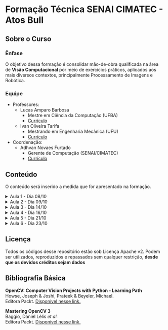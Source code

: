 # Formação Técnica SENAI CIMATEC - Atos Bull
## Sobre o Curso
### Ênfase
O objetivo dessa formação é consolidar mão-de-obra qualificada na área de <b>Visão Computacional</b> por meio de exercícios práticos, aplicados aos mais diversos contextos, principalmente Processamento de Imagens e Robótica.

### Equipe
* Professores:
	* Lucas Amparo Barbosa
		* Mestre em Ciência da Computação (UFBA)
		* [Currículo](https://lucasamparo.github.io)
	* Ivan Oliveira Tarifa
		* Mestrando em Engenharia Mecânica (UFU)
		* [Currículo](http://lattes.cnpq.br/9965035625458999)
* Coordenação:
	* Adhvan Novaes Furtado
		* Gerente de Computação (SENAI/CIMATEC)
		* [Currículo](http://lattes.cnpq.br/2180231474465012)

## Conteúdo
O conteúdo será inserido a medida que for apresentado na formação.
<details>
<summary>Aula 1 - Dia 08/10</summary>
	<ul>
		<li>Conteúdo</li>
		<ul>
			<li>Compilação do Opencv</li>
			<li>Manipulando Arquivos e Câmeras</li>
			<li>Filtrando Imagens</li>
		</ul>
		<li><a href="https://github.com/lucasamparo/curso_visao_cimatec/tree/master/aula_2/src">Códigos</a></li>
		<li><a href="https://github.com/lucasamparo/curso_visao_cimatec/blob/master/aula_1/Aula%201%20-%20Introdu%C3%A7%C3%A3o%20Opencv%20e%20filtros.pdf">Slides</a></li>
	</ul>
</details>
<details>
<summary>Aula 2 - Dia 09/10</summary>
	<ul>
		<li>Conteúdo</li>
		<ul>
			<li>Filtros Avançados</li>
			<li>Detecção de Bordas</li>
			<li>Contornos</li>
			<li>Segmentação</li>
		</ul>
		<li><a href="https://github.com/lucasamparo/curso_visao_cimatec/tree/master/aula_2/src">Códigos</a></li>
		<li><a href="https://github.com/lucasamparo/curso_visao_cimatec/blob/master/aula_2/Aula%202%20-%20Bordas%2C%20Filtros%20Avan%C3%A7ados%20e%20Segmenta%C3%A7%C3%A3o..pdf">Slides</a></li>
	</ul>
</details>
<details>
<summary>Aula 3 - Dia 14/10</summary>
  <ul>
    <li>Conteúdo</li>
    <ul>
      <li>Keypoints</li>
      <li>Keypoint Matching</li>
      <li>Stitching</li>
    </ul>
    <li><a href="https://github.com/lucasamparo/curso_visao_cimatec/tree/master/aula_3/src">Códigos</a></li>
    <li><a href="https://github.com/lucasamparo/curso_visao_cimatec/blob/master/aula_3/aula_3.pdf">Slides</a></li>
  </ul>
</details>
<details>
<summary>Aula 4 - Dia 16/10</summary>
  <ul>
    <li>Conteúdo</li>
    <ul>
      <li>Haar Cascade</li>
      <li>Tracking de Faces</li>
      <li>Tracking de outras partes do corpo</li>
    </ul>
    <li><a href="https://github.com/lucasamparo/curso_visao_cimatec/tree/master/aula_4/src">Códigos</a></li>
    <li><a href="https://github.com/lucasamparo/curso_visao_cimatec/blob/master/aula_4/aula_4.pdf">Slides</a></li>
  </ul>
</details>
<details>
<summary>Aula 5 - Dia 21/10</summary>
  <ul>
    <li>Conteúdo</li>
    <ul>
      <li>O espaço R3</li>
      <li>Representações de Profundidade</li>
      <li>Transformações em R3</li>
      <li>Mapa de Disparidade</li>
      <li>Projeção e Deprojeção de nuvens de ponto</li>
    </ul>
    <li><a href="https://github.com/lucasamparo/curso_visao_cimatec/tree/master/aula_5/src">Códigos</a></li>
    <li><a href="https://github.com/lucasamparo/curso_visao_cimatec/blob/master/aula_5/aula_5.pdf">Slides</a></li>
  </ul>
</details>
<details>
<summary>Aula 6 - Dia 23/10</summary>
  <ul>
    <li>Conteúdo</li>
    <ul>
      <li>Objeto 3D</li>
      <li>Sensores</li>
      <li>Shape from Motion</li>
      <li>ICP</li>
      <li>Registration</li>
    </ul>
    <li><a href="https://github.com/lucasamparo/curso_visao_cimatec/blob/master/aula_5/aula_6.pdf">Slides</a></li>
  </ul>
</details>

## Licença
Todos os códigos desse repositório estão sob Licença Apache v2.
Podem ser utilizados, reproduzidos e repassados sem qualquer restrição, <b>desde que os devidos créditos sejam dados</b>

## Bibliografia Básica
<b>OpenCV: Computer Vision Projects with Python - Learning Path</b><br>
Howse, Joseph & Joshi, Prateek & Beyeler, Michael.<br>
Editora Packt. [Disponível nesse link.](https://www.packtpub.com/application-development/opencv-computer-vision-projects-python)

<b>Mastering OpenCV 3</b><br>
Baggio, Daniel Lélis <i>et al.</i><br>
Editora Packt. [Disponível nesse link.](https://www.amazon.com/Mastering-OpenCV-Daniel-L%C3%A9lis-Baggio-ebook/dp/B01N7G0BKE)

